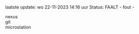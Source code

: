 laatste update: 
wo 22-11-2023 14:16   uur 
Status: FAALT - fout - 
<div class="service R">nexus</div><div class="service R">git</div><div class="service Y">microstation</div>